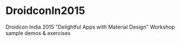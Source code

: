 # DroidconIn2015
Droidcon India 2015 "Delightful Apps with Material Design" Workshop sample demos &amp; exercises
